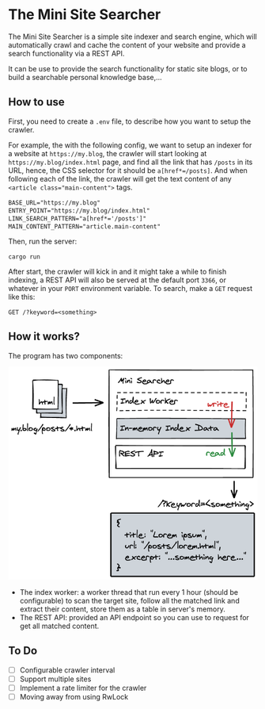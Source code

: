# The Mini Site Searcher

The Mini Site Searcher is a simple site indexer and search engine, which will automatically crawl and cache the content of your website and provide a search functionality via a REST API.

It can be use to provide the search functionality for static site blogs, or to build a searchable personal knowledge base,...

## How to use

First, you need to create a `.env` file, to describe how you want to setup the crawler.

For example, the with the following config, we want to setup an indexer for a website at `https://my.blog`, the crawler will start looking at `https://my.blog/index.html` page, and find all the link that has `/posts` in its URL, hence, the CSS selector for it should be `a[href*=/posts]`. And when following each of the link, the crawler will get the text content of any `<article class="main-content">` tags.

```
BASE_URL="https://my.blog"
ENTRY_POINT="https://my.blog/index.html"
LINK_SEARCH_PATTERN="a[href*='/posts']"
MAIN_CONTENT_PATTERN="article.main-content"
```

Then, run the server:

```
cargo run
```

After start, the crawler will kick in and it might take a while to finish indexing, a REST API will also be served at the default port `3366`, or whatever in your `PORT` environment variable. To search, make a `GET` request like this:

```
GET /?keyword=<something>
```

## How it works?

The program has two components:

![](./_meta/diagram.png)

- The index worker: a worker thread that run every 1 hour (should be configurable) to scan the target site, follow all the matched link and extract their content, store them as a table in server's memory.
- The REST API: provided an API endpoint so you can use to request for get all matched content.

## To Do

- [ ] Configurable crawler interval
- [ ] Support multiple sites
- [ ] Implement a rate limiter for the crawler
- [ ] Moving away from using RwLock
